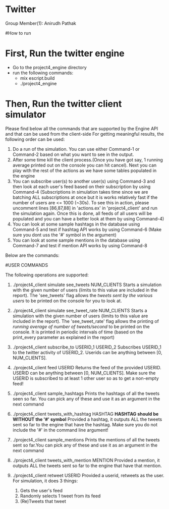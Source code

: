 # Twitter

Group Member(1): Anirudh Pathak

#How to run

# First, Run the twitter engine
* Go to the project4_engine directory
* run the following commands:
    * mix escript.build
    * ./project4_engine

# Then, Run the twitter client simulator

Please find below all the commands that are supported by the Engine API and that can be used from the client-side
For getting meaningful results, the following order can be used:

1. Do a run of the simulation. You can use either Command-1 or Command-2 based on what you want to see in the output.
2. After some time kill the client process.(Once you have got say, 1 running average printed out on the console you can hit cancel). Next you can play with the rest of the actions as we have some tables populated in the engine
3. You can subscribe user(s) to another user(s) using Command-3 and then look at each user's feed based on their subscription by using Command-4
(Subscriptions in simulation takes time since we are batching ALL subscriptions at once but it is works relatively fast if the number of users are <= 1000 (~30s). To see this in action, please uncomment lines [86,87,88] in 'actions.ex' in 'project4_client' and run the simulation again. Once this is done, all feeds of all users will be populated and you can have a better look at them by using Command-4)
4. You can look at some sample hashtags in the database using Command-5 and test if hashtag API works by using Command-6 (Make sure you dont uss the '#' symbol in the argument)
5. You can look at some sample mentions in the database using Command-7 and test if mention API works by using Command-8

Below are the commands:

#USER COMMANDS

The following operations are supported:
1. ./project4_client simulate see_tweets NUM_CLIENTS
    Starts a simulation with the given number of users (limits to this value are included in the report). The 'see_tweets' flag allows the _tweets sent by the various users_ to be printed on the console for you to look at.

2. ./project4_client simulate see_tweet_rate NUM_CLIENTS
    Starts a simulation with the given number of users (limits to this value are included in the report). The 'see_tweet_rate' flag allows the printing of _running average of number of tweets/second_ to be printed on the console. It is printed in periodic intervals of time (based on the print_every parameter as explained in the report)

3. ./project4_client subscribe_to USERID_1 USERID_2
    Subscribes USERID_1 to the twitter activity of USERID_2. Userids can be anything between [0, NUM_CLIENTS].

4. ./project4_client feed USERID
    Returns the feed of the provided USERID. USERID can be anything between [0, NUM_CLIENTS]. Make sure the USERID is subscribed to at least 1 other user so as to get a non-empty feed! 

5. ./project4_client sample_hashtags
    Prints the hashtags of all the tweets seen so far. You can pick any of these and use it as an argument in the next command

6. ./project4_client tweets_with_hashtag HASHTAG  **HASHTAG should be WITHOUT the '#' symbol**
    Provided a hashtag, it outputs ALL the tweets sent so far to the engine that have the hashtag. Make sure you do not include the '#' in the command line argument!

7. ./project4_client sample_mentions
    Prints the mentions of all the tweets sent so far.You can pick any of these and use it as an argument in the next command

8. ./project4_client tweets_with_mention MENTION
    Provided a mention, it outputs ALL the tweets sent so far to the engine that have that mention.
    
9. ./project4_client retweet USERID
    Provided a userid, retweets as the user. For simulation, it does 3 things:
	1. Gets the user's feed
	2. Randomly selects 1 tweet from its feed
	3. (Re)Tweets that tweet 	
